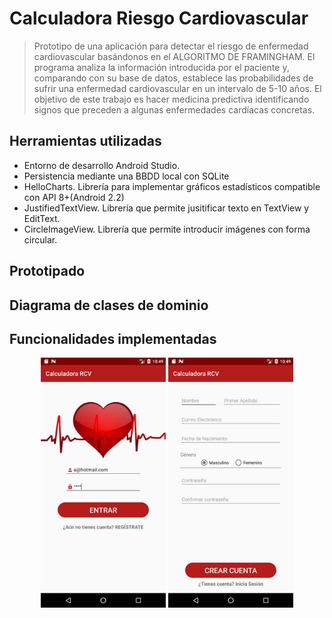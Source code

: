# Calculadora Riesgo Cardiovascular

>Prototipo de una aplicación para detectar el riesgo de enfermedad cardiovascular basándonos en el ALGORITMO DE FRAMINGHAM. El programa analiza la información introducida por el paciente y, comparando con su base de datos, establece las probabilidades de sufrir una enfermedad cardiovascular en un intervalo de 5-10 años. El objetivo de este trabajo es hacer medicina predictiva identificando signos que preceden a algunas enfermedades cardíacas concretas.


## Herramientas utilizadas

- Entorno de desarrollo Android Studio.
- Persistencia mediante una BBDD local con SQLite
- HelloCharts. Librería para implementar gráficos estadísticos compatible con API 8+(Android 2.2)
- JustifiedTextView. Librería que permite jusitificar texto en TextView y EditText.
- CircleImageView. Librería que permite introducir imágenes con forma circular.

## Prototipado


## Diagrama de clases de dominio


## Funcionalidades implementadas
<p align="center">
  <img src="/capturas/login.jpg" width="200" > <img src="/capturas/registro.jpg" width="200" >
</p>


